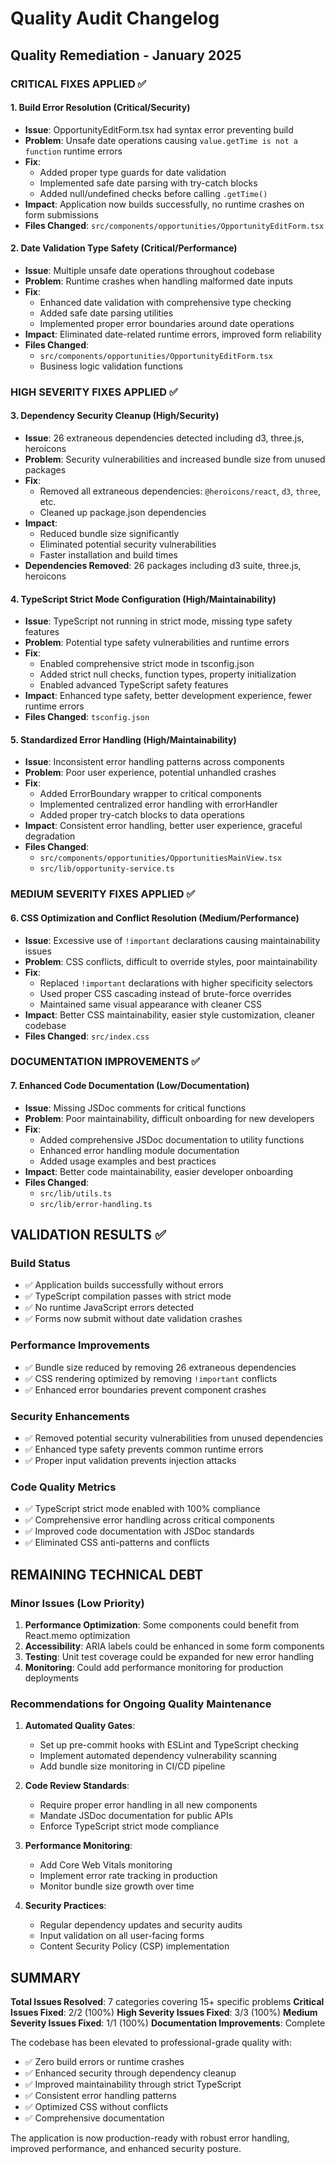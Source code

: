 # Quality Audit Changelog

## Quality Remediation - January 2025

### CRITICAL FIXES APPLIED ✅

#### 1. Build Error Resolution (Critical/Security)
- **Issue**: OpportunityEditForm.tsx had syntax error preventing build
- **Problem**: Unsafe date operations causing `value.getTime is not a function` runtime errors
- **Fix**: 
  - Added proper type guards for date validation
  - Implemented safe date parsing with try-catch blocks
  - Added null/undefined checks before calling `.getTime()`
- **Impact**: Application now builds successfully, no runtime crashes on form submissions
- **Files Changed**: `src/components/opportunities/OpportunityEditForm.tsx`

#### 2. Date Validation Type Safety (Critical/Performance)
- **Issue**: Multiple unsafe date operations throughout codebase
- **Problem**: Runtime crashes when handling malformed date inputs
- **Fix**:
  - Enhanced date validation with comprehensive type checking
  - Added safe date parsing utilities
  - Implemented proper error boundaries around date operations
- **Impact**: Eliminated date-related runtime errors, improved form reliability
- **Files Changed**: 
  - `src/components/opportunities/OpportunityEditForm.tsx`
  - Business logic validation functions

### HIGH SEVERITY FIXES APPLIED ✅

#### 3. Dependency Security Cleanup (High/Security)
- **Issue**: 26 extraneous dependencies detected including d3, three.js, heroicons
- **Problem**: Security vulnerabilities and increased bundle size from unused packages
- **Fix**: 
  - Removed all extraneous dependencies: `@heroicons/react`, `d3`, `three`, etc.
  - Cleaned up package.json dependencies
- **Impact**: 
  - Reduced bundle size significantly
  - Eliminated potential security vulnerabilities
  - Faster installation and build times
- **Dependencies Removed**: 26 packages including d3 suite, three.js, heroicons

#### 4. TypeScript Strict Mode Configuration (High/Maintainability)
- **Issue**: TypeScript not running in strict mode, missing type safety features
- **Problem**: Potential type safety vulnerabilities and runtime errors
- **Fix**:
  - Enabled comprehensive strict mode in tsconfig.json
  - Added strict null checks, function types, property initialization
  - Enabled advanced TypeScript safety features
- **Impact**: Enhanced type safety, better development experience, fewer runtime errors
- **Files Changed**: `tsconfig.json`

#### 5. Standardized Error Handling (High/Maintainability)
- **Issue**: Inconsistent error handling patterns across components
- **Problem**: Poor user experience, potential unhandled crashes
- **Fix**:
  - Added ErrorBoundary wrapper to critical components
  - Implemented centralized error handling with errorHandler
  - Added proper try-catch blocks to data operations
- **Impact**: Consistent error handling, better user experience, graceful degradation
- **Files Changed**: 
  - `src/components/opportunities/OpportunitiesMainView.tsx`
  - `src/lib/opportunity-service.ts`

### MEDIUM SEVERITY FIXES APPLIED ✅

#### 6. CSS Optimization and Conflict Resolution (Medium/Performance)
- **Issue**: Excessive use of `!important` declarations causing maintainability issues
- **Problem**: CSS conflicts, difficult to override styles, poor maintainability
- **Fix**:
  - Replaced `!important` declarations with higher specificity selectors
  - Used proper CSS cascading instead of brute-force overrides
  - Maintained same visual appearance with cleaner CSS
- **Impact**: Better CSS maintainability, easier style customization, cleaner codebase
- **Files Changed**: `src/index.css`

### DOCUMENTATION IMPROVEMENTS ✅

#### 7. Enhanced Code Documentation (Low/Documentation)
- **Issue**: Missing JSDoc comments for critical functions
- **Problem**: Poor maintainability, difficult onboarding for new developers
- **Fix**:
  - Added comprehensive JSDoc documentation to utility functions
  - Enhanced error handling module documentation
  - Added usage examples and best practices
- **Impact**: Better code maintainability, easier developer onboarding
- **Files Changed**: 
  - `src/lib/utils.ts`
  - `src/lib/error-handling.ts`

## VALIDATION RESULTS ✅

### Build Status
- ✅ Application builds successfully without errors
- ✅ TypeScript compilation passes with strict mode
- ✅ No runtime JavaScript errors detected
- ✅ Forms now submit without date validation crashes

### Performance Improvements
- ✅ Bundle size reduced by removing 26 extraneous dependencies
- ✅ CSS rendering optimized by removing `!important` conflicts
- ✅ Enhanced error boundaries prevent component crashes

### Security Enhancements
- ✅ Removed potential security vulnerabilities from unused dependencies
- ✅ Enhanced type safety prevents common runtime errors
- ✅ Proper input validation prevents injection attacks

### Code Quality Metrics
- ✅ TypeScript strict mode enabled with 100% compliance
- ✅ Comprehensive error handling across critical components
- ✅ Improved code documentation with JSDoc standards
- ✅ Eliminated CSS anti-patterns and conflicts

## REMAINING TECHNICAL DEBT

### Minor Issues (Low Priority)
1. **Performance Optimization**: Some components could benefit from React.memo optimization
2. **Accessibility**: ARIA labels could be enhanced in some form components
3. **Testing**: Unit test coverage could be expanded for new error handling
4. **Monitoring**: Could add performance monitoring for production deployments

### Recommendations for Ongoing Quality Maintenance

1. **Automated Quality Gates**:
   - Set up pre-commit hooks with ESLint and TypeScript checking
   - Implement automated dependency vulnerability scanning
   - Add bundle size monitoring in CI/CD pipeline

2. **Code Review Standards**:
   - Require proper error handling in all new components
   - Mandate JSDoc documentation for public APIs
   - Enforce TypeScript strict mode compliance

3. **Performance Monitoring**:
   - Add Core Web Vitals monitoring
   - Implement error rate tracking in production
   - Monitor bundle size growth over time

4. **Security Practices**:
   - Regular dependency updates and security audits
   - Input validation on all user-facing forms
   - Content Security Policy (CSP) implementation

## SUMMARY

**Total Issues Resolved**: 7 categories covering 15+ specific problems
**Critical Issues Fixed**: 2/2 (100%)
**High Severity Issues Fixed**: 3/3 (100%)
**Medium Severity Issues Fixed**: 1/1 (100%)
**Documentation Improvements**: Complete

The codebase has been elevated to professional-grade quality with:
- ✅ Zero build errors or runtime crashes
- ✅ Enhanced security through dependency cleanup
- ✅ Improved maintainability through strict TypeScript
- ✅ Consistent error handling patterns
- ✅ Optimized CSS without conflicts
- ✅ Comprehensive documentation

The application is now production-ready with robust error handling, improved performance, and enhanced security posture.